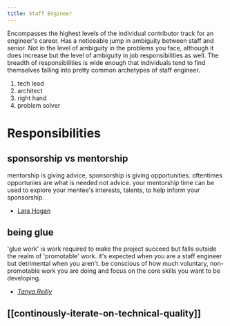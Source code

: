 ```yaml
---
title: Staff Engineer
---
```

Encompasses the highest levels of the individual contributor track for an engineer's career. Has a noticeable jump in ambiguity between staff and senior. Not in the level of ambiguity in the problems you face, although it does increase but the level of ambiguity in job responsibilities as well. The breadth of responsibilities is wide enough that individuals tend to find themselves falling into pretty common archetypes of staff engineer. 
1. tech lead
2. architect
3. right hand
4. problem solver

# Responsibilities
## sponsorship vs mentorship
mentorship is giving advice, sponsorship is giving opportunities.
oftentimes opportunies are what is needed not advice. your mentorship time can be used to explore your mentee's interests, talents, to help inform your sponsorship. 
- [Lara Hogan](https://larahogan.me/blog/what-sponsorship-looks-like/)

## being glue
'glue work' is work required to make the project succeed but falls outside the realm of 'promotable' work. it's expected when you are a staff engineer but detrimental when you aren't. be conscious of how much voluntary, non-promotable work you are doing and focus on the core skills you want to be developing. 
- [*Tanya Reilly*](https://noidea.dog/glue)

## [[continously-iterate-on-technical-quality]]